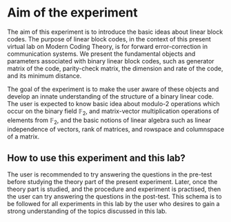 # Aim of the experiment

The aim of this experiment is to introduce the basic ideas about linear block codes. The purpose of linear block codes, in the context of this present virtual lab on Modern Coding Theory, is for forward error-correction in communication systems. We present the fundamental objects and parameters associated with binary linear block codes, such as generator matrix of the code, parity-check matrix, the dimension and rate of the code, and its minimum distance. 

The goal of the experiment is to make the user aware of these objects and develop an innate understanding of the structure of a binary linear code. The user is expected to know basic idea about modulo-2 operations which occur on the binary field $\mathbb{F}_2$, and matrix-vector multiplication operations of elements from $\mathbb{F}_2$, and the basic notions of linear algebra such as linear independence of vectors, rank of matrices, and rowspace and columnspace of a matrix. 

## How to use this experiment and this lab? 

The user is recommended to try answering the questions in the pre-test before studying the theory part of the present experiment. Later, once the theory part is studied, and the procedure and experiment is practised, then the user can try answering the questions in the post-test. This schema is to be followed for all experiments in this lab by the user who desires to gain a strong understanding of the topics discussed in this lab.  